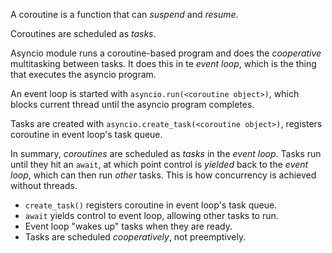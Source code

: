 A coroutine is a function that can *suspend* and *resume*.

Coroutines are scheduled as *tasks*.

Asyncio module runs a coroutine-based program and does the *cooperative* multitasking between tasks. It does this in te *event loop*, which is the thing that executes the asyncio program.

An event loop is started with `asyncio.run(<coroutine object>)`, which blocks current thread until the asyncio program completes.

Tasks are created with `asyncio.create_task(<coroutine object>)`, registers coroutine in event loop's task queue.

In summary, *coroutines* are scheduled as *tasks* in the *event loop*. Tasks run until they hit an `await`, at which point control is *yielded* back to the *event loop*, which can then run *other* tasks. This is how concurrency is achieved without threads.

* `create_task()` registers coroutine in event loop's task queue.
* `await` yields control to event loop, allowing other tasks to run.
* Event loop "wakes up" tasks when they are ready.
* Tasks are scheduled *cooperatively*, not preemptively.

